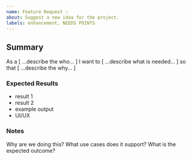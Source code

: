 ```yaml
---
name: Feature Request 💡
about: Suggest a new idea for the project.
labels: enhancement, NEEDS POINTS
---
```


<!--
  Please fill out each section below, otherwise your issue will be closed.

  Before opening a new issue, please search existing issues:  https://github.com/tinacms/tinacms/issues
-->

## Summary

As a [ ...describe the who... ] I want to [ ...describe what is needed... ] so that [ ...describe the why... ]

### Expected Results

- result 1
- result 2
- example output
- UI/UX

### Notes

Why are we doing this? What use cases does it support? What is the expected outcome?
